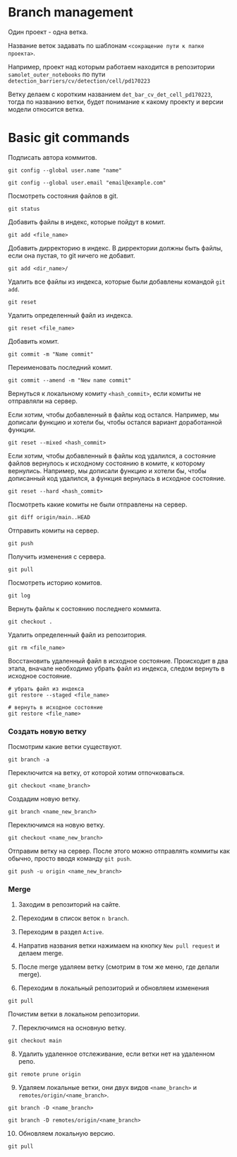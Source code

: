 # Branch management

Один проект - одна ветка.

Название веток задавать по шаблонам `<сокращение пути к папке проекта>`.

Например, проект над которым работаем находится в репозитории `samolet_outer_notebooks` по пути `detection_barriers/cv/detection/cell/pd170223`

Ветку делаем с коротким названием `det_bar_cv_det_cell_pd170223`, тогда по названию ветки, будет понимание к какому проекту и версии модели относится ветка.

# Basic git commands

Подписать автора коммитов.

```commandline
git config --global user.name "name"
```

```commandline
git config --global user.email "email@example.com"
```

Посмотреть состояния файлов в git.

```commandline
git status
```

Добавить файлы в индекс, которые пойдут в комит.

```commandline
git add <file_name>
```

Добавить дирректорию в индекс. В дирректории
должны быть файлы, если она пустая, то git ничего не добавит.

```commandline
git add <dir_name>/
```

Удалить все файлы из индекса, которые были добавлены командой `git add`.

```commandline
git reset
```

Удалить определенный файл из индекса.

```commandline
git reset <file_name>
```

Добавить комит.

```commandline
git commit -m "Name commit"
```

Переименовать последний комит.

```commandline
git commit --amend -m "New name commit"
```

Вернуться к локальному комиту `<hash_commit>`, если комиты не отправляли на сервер. 

Если хотим, чтобы добавленный в файлы код остался. Например, мы дописали функцию и хотели бы, чтобы остался вариант доработанной функции.

```commandline
git reset --mixed <hash_commit>
```

Если хотим, чтобы добавленный в файлы код удалился, а состояние файлов вернулось к исходному состоянию в комите, к которому вернулись. Например, мы дописали функцию и хотели бы, чтобы дописанный код удалился, а функция вернулась в исходное состояние. 

```commandline
git reset --hard <hash_commit>
```

Посмотреть какие комиты не были отправлены на сервер.

```commandline
git diff origin/main..HEAD
```

Отправить комиты на сервер.

```commandline
git push
```

Получить изменения с сервера.

```commandline
git pull
```

Посмотреть историю комитов.

```commandline
git log
```

Вернуть файлы к состоянию последнего коммита.

```commandline
git checkout .
```

Удалить определенный файл из репозитория.

```commandline
git rm <file_name>
```

Восстановить удаленный файл в исходное состояние.
Происходит в два этапа, вначале необходимо убрать файл из индекса,
следом вернуть в исходное состояние.

```commandline
# убрать файл из индекса
git restore --staged <file_name>
```

```commandline
# вернуть в исходное состояние
git restore <file_name>
```

### Создать новую ветку

Посмотрим какие ветки существуют.

```commandline
git branch -a
```

Переключится на ветку, от которой хотим отпочковаться.

```commandline
git checkout <name_branch>
```

Создадим новую ветку.

```commandline
git branch <name_new_branch>
```

Переключимся на новую ветку.

```commandline
git checkout <name_new_branch>
```

Отправим ветку на сервер. После этого можно отправлять коммиты как обычно, просто вводя команду `git push`.

```commandline
git push -u origin <name_new_branch>
```

### Merge

1. Заходим в репозиторий на сайте.

2. Переходим в список веток `n branch`.

3. Переходим в раздел `Active`.

4. Напратив названия ветки нажимаем на кнопку `New pull request` и делаем merge.

5. После merge удаляем ветку (смотрим в том же меню, где делали merge).

6. Переходим в локальный репозиторий и обновляем изменения 

```commandline
git pull
```

Почистим ветки в локальном репозитории.

7. Переключимся на основную ветку.

```commandline
git checkout main
```

8. Удалить удаленное отслеживание, если ветки нет на удаленном репо.

```commandline
git remote prune origin
```

9. Удаляем локальные ветки, они двух видов `<name_branch>` и `remotes/origin/<name_branch>`.

```commandline
git branch -D <name_branch>
```

```commandline
git branch -D remotes/origin/<name_branch>
```

10. Обновляем локальную версию.

```commandline
git pull
```